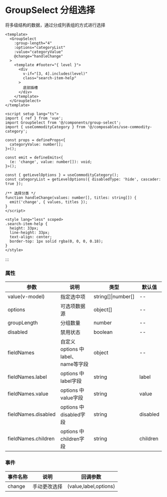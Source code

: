 # GroupSelect 分组选择

将多级结构的数据，通过分成列表组的方式进行选择

```vue
<template>
  <GroupSelect
    :group-length="4"
    :options="categoryList"
    :value="categoryValue"
    @change="handleChange"
  >
    <template #footer="{ level }">
      <div
        v-if="[3, 4].includes(level)"
        class="search-item-help"
      >
        底部插槽
      </div>
    </template>
  </GroupSelect>
</template>

<script setup lang="ts">
import { ref } from 'vue';
import GroupSelect from '@/components/group-select';
import { useCommodityCategory } from '@/composables/use-commodity-category';

const props = defineProps<{
  categoryValue: number[];
}>();

const emit = defineEmits<{
  (e: 'change', value: number[]): void;
}>();

const { getLevelOptions } = useCommodityCategory();
const categoryList = getLevelOptions({ disabledType: 'hide', cascader: true });

/** 选择分类 */
function handleChange(values: number[], titles: string[]) {
  emit('change', { values, titles });
}
</script>

<style lang="less" scoped>
.search-item-help {
  height: 33px;
  line-height: 33px;
  text-align: center;
  border-top: 1px solid rgba(0, 0, 0, 0.18);
}
</style>

```

:::

### 属性

| 参数 | 说明 | 类型 | 默认值 |
| --- | --- | --- | --- |
| value(v-model) | 指定选中项 | string[]\|number[] | -- |
| options | 可选项数据源 | object[]           | --       |
| groupLength | 分组数量 | number | -- |
| disabled | 禁用状态 | boolean | -- |
| fieldNames | 自定义 options 中 label、name等字段 | object | -- |
| fieldNames.label | options 中 label字段 | string | label |
| fieldNames.value | options 中 value字段                | string | value    |
| fieldNames.disabled | options 中 disabled字段 | string | disabled |
| fieldNames.children | options 中 children字段 | string | children |

### 事件

| 事件名称 | 说明         | 回调参数              |
| -------- | ------------ | --------------------- |
| change   | 手动更改选择 | (value,label,options) |
